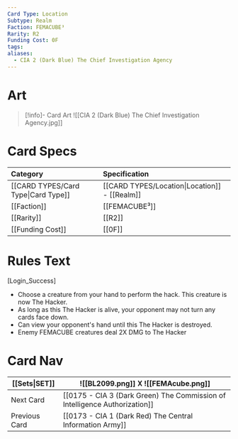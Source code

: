 ```yaml
---
Card Type: Location
Subtype: Realm
Faction: FEMACUBE³
Rarity: R2
Funding Cost: 0F
tags: 
aliases:
  - CIA 2 (Dark Blue) The Chief Investigation Agency
---
```

# Art

> [!info]- Card Art
> ![[CIA 2 (Dark Blue) The Chief Investigation Agency.jpg]]

# Card Specs

| Category | Specification| 
| :--- | :--- |
| [[CARD TYPES/Card Type\|Card Type]] | [[CARD TYPES/Location\|Location]] - [[Realm]] |  
| [[Faction]] | [[FEMACUBE³]] |  
| [[Rarity]] | [[R2]] |  
| [[Funding Cost]] | [[0F]] | 

# Rules Text  

[Login_Success] 
- Choose a creature from your hand to perform the hack. This creature is now The Hacker.
- As long as this The Hacker is alive, your opponent may not turn any cards face down.
- Can view your opponent's hand until this The Hacker is destroyed.
- Enemy FEMACUBE creatures deal 2X DMG to The Hacker


# Card Nav

| [[Sets\|SET]] |  ![[BL2099.png]] 𐌢 ![[FEMAcube.png]] |
| ------------- | ------------------------------ |
| Next Card     | [[0175 - CIA 3 (Dark Green) The Commission of Intelligence Authorization]] |
| Previous Card | [[0173 - CIA 1 (Dark Red) The Central Information Army]] |



